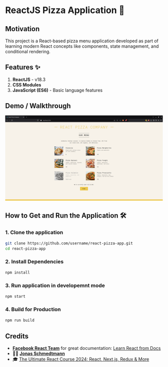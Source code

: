 # ReactJS Pizza Application 🍕

## Motivation

This project is a React-based pizza menu application developed as part of learning modern React concepts like components, state management, and conditional rendering.

## Features ✨

1. **ReactJS** - v18.3
2. **CSS Modules**
3. **JavaScript (ES6)** - Basic language features

## Demo / Walkthrough

![IMG1](assets/readme-imgs/1.png)

## How to Get and Run the Application 🛠️

### 1. Clone the application

```bash
git clone https://github.com/username/react-pizza-app.git
cd react-pizza-app
```

### 2. Install Dependencies

```bash
npm install
```

### 3. Run application in developemnt mode

```bash
npm start
```

### 4. Build for Production

```bash
npm run build
```

## Credits

- [**Facebook React Team**](https://github.com/facebook/react) for great documentation: [Learn React from Docs](https://react.dev/learn)
- 🧑‍🏫 [**Jonas Schmedtmann**](https://github.com/jonasschmedtmann)
- 🎓 [The Ultimate React Course 2024: React, Next.js, Redux & More](https://www.udemy.com/course/the-ultimate-react-course/)
